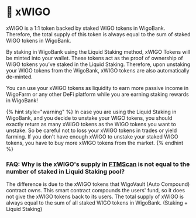 # 🤑 xWIGO

xWIGO is a 1:1 token backed by staked WIGO tokens in WigoBank. Therefore, the total supply of this token is always equal to the sum of staked WIGO tokens in WigoBank.

By staking in WigoBank using the Liquid Staking method, xWIGO Tokens will be minted into your wallet. These tokens act as the proof of ownership of WIGO tokens you’ve staked in the Liquid Staking. Therefore, upon unstaking your WIGO tokens from the WigoBank, xWIGO tokens are also automatically de-minted.

You can use your xWIGO tokens as liquidity to earn more passive income in WigoFarm or any other DeFi platform while you are earning staking rewards in WigoBank!

{% hint style="warning" %}
In case you are using the Liquid Staking in WigoBank, and you decide to unstake your WIGO tokens, you should exactly return as many xWIGO tokens as the WIGO tokens you want to unstake. So be careful not to loss your xWIGO tokens in trades or yield farming. If you don't have enough xWIGO to unstake your staked WIGO tokens, you have to buy more xWIGO tokens from the market.&#x20;
{% endhint %}

###

### FAQ: Why is the xWIGO's supply in [FTMScan](https://ftmscan.com/address/0xb9bbe9355828a1ad0e2d605480f969c6903ad9e4) is not equal to the number of staked in Liquid Staking pool?

The difference is due to the xWIGO tokens that WigoVault (Auto Compound) contract owns. This smart contract compounds the users' fund, so it does not give the xWIGO tokens back to its users. The total supply of xWIGO is always equal to the sum of all staked WIGO tokens in WigoBank. (Staking + Liquid Staking)

###
